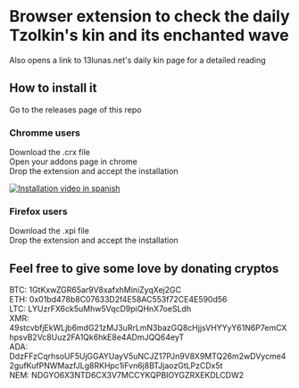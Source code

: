 # Browser extension to check the daily Tzolkin's kin and its enchanted wave

Also opens a link to 13lunas.net's daily kin page for a detailed reading

## How to install it

Go to the releases page of this repo  

### Chromme users
Download the .crx file  
Open your addons page in chrome  
Drop the extension and accept the installation  

[![Installation video in spanish](https://img.youtube.com/vi/0FpexE_nMwE/0.jpg)](https://www.youtube.com/watch?v=0FpexE_nMwE)

### Firefox users
Download the .xpi file  
Drop the extension and accept the installation  

## Feel free to give some love by donating cryptos

BTC: 1GtKxwZGR65ar9V8xafxhMiniZyqXej2GC  
ETH: 0x01bd478b8C07633D2f4E58AC553f72CE4E590d56  
LTC: LYUzrFX6ck5uMhw5VqcD9piQHnX7oeSLdh  
XMR: 49stcvbfjEkWLjb6mdG21zMJ3uRrLmN3bazGQ8cHjjsVHYYyY61N6P7emCXhpsvB2Vc8Uuz2FA1Qk6hkE8e4ADmJQQ64eyT  
ADA: DdzFFzCqrhsoUF5UjGGAYUayV5uNCJZ17PJn9V8X9MTQ26m2wDVycme42gufKufPNWMazfJLg8RKHpc1iFvn6j8BTJjaozGtLPzCDx5t  
NEM: NDGYO6X3NTD6CX3V7MCCYKQPBIOYGZRXEKDLCDW2  
